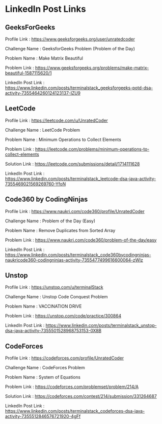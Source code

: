 # LinkedIn Post Links

## GeeksForGeeks

Profile Link : https://www.geeksforgeeks.org/user/unratedcoder

Challenge Name : GeeksforGeeks Problem (Problem of the Day)

Problem Name : Make Matrix Beautiful

Problem Link : https://www.geeksforgeeks.org/problems/make-matrix-beautiful-1587115620/1

LinkedIn Post Link : https://www.linkedin.com/posts/terminalstack_geeksforgeeks-potd-dsa-activity-7355464260124123137-IZU9

## LeetCode

Profile Link : https://leetcode.com/u/UnratedCoder

Challenge Name : LeetCode Problem

Problem Name : Minimum Operations to Collect Elements

Problem Link : https://leetcode.com/problems/minimum-operations-to-collect-elements

Solution Link : https://leetcode.com/submissions/detail/1714111628

LinkedIn Post Link : https://www.linkedin.com/posts/terminalstack_leetcode-dsa-java-activity-7355469021569269760-YfoN

## Code360 by CodingNinjas

Profile Link : https://www.naukri.com/code360/profile/UnratedCoder

Challenge Name : Problem of the Day (Easy)

Problem Name : Remove Duplicates from Sorted Array

Problem Link : https://www.naukri.com/code360/problem-of-the-day/easy

LinkedIn Post Link : https://www.linkedin.com/posts/terminalstack_code360bycodingninjas-naukricode360-codingninjas-activity-7355477499616600064-zWIz

## Unstop

Profile Link : https://unstop.com/u/terminalStack

Challenge Name : Unstop Code Conquest Problem

Problem Name : VACCINATION DRIVE

Problem Link : https://unstop.com/code/practice/300864

LinkedIn Post Link : https://www.linkedin.com/posts/terminalstack_unstop-dsa-java-activity-7355501528968753153-0X8B

## CodeForces

Profile Link : https://codeforces.com/profile/UnratedCoder

Challenge Name : CodeForces Problem

Problem Name : System of Equations

Problem Link : https://codeforces.com/problemset/problem/214/A

Solution Link : https://codeforces.com/contest/214/submission/331264687

LinkedIn Post Link : https://www.linkedin.com/posts/terminalstack_codeforces-dsa-java-activity-7355512846576721920-4gFf
